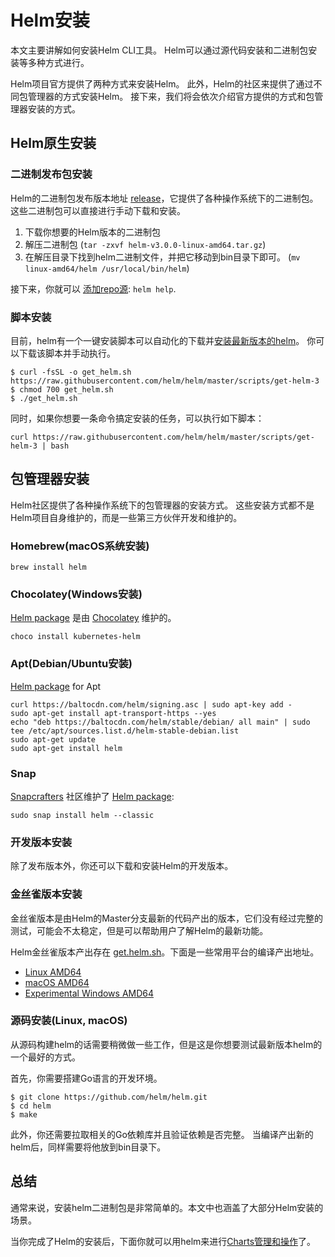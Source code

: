 # Helm安装

本文主要讲解如何安装Helm CLI工具。
Helm可以通过源代码安装和二进制包安装等多种方式进行。


Helm项目官方提供了两种方式来安装Helm。
此外，Helm的社区来提供了通过不同包管理器的方式安装Helm。
接下来，我们将会依次介绍官方提供的方式和包管理器安装的方式。


## Helm原生安装

### 二进制发布包安装

Helm的二进制包发布版本地址 [release](https://github.com/helm/helm/releases)，它提供了各种操作系统下的二进制包。
这些二进制包可以直接进行手动下载和安装。

1. 下载你想要的Helm版本的二进制包
2. 解压二进制包 (`tar -zxvf helm-v3.0.0-linux-amd64.tar.gz`)
3. 在解压目录下找到helm二进制文件，并把它移动到bin目录下即可。 (`mv linux-amd64/helm /usr/local/bin/helm`)

接下来，你就可以 [添加repo源](./quickstart): `helm help`.

### 脚本安装

目前，helm有一个一键安装脚本可以自动化的下载并[安装最新版本的helm](https://raw.githubusercontent.com/helm/helm/master/scripts/get-helm-3)。
你可以下载该脚本并手动执行。

```console
$ curl -fsSL -o get_helm.sh https://raw.githubusercontent.com/helm/helm/master/scripts/get-helm-3
$ chmod 700 get_helm.sh
$ ./get_helm.sh
```

同时，如果你想要一条命令搞定安装的任务，可以执行如下脚本：

`curl https://raw.githubusercontent.com/helm/helm/master/scripts/get-helm-3 | bash`

## 包管理器安装

Helm社区提供了各种操作系统下的包管理器的安装方式。
这些安装方式都不是Helm项目自身维护的，而是一些第三方伙伴开发和维护的。

### Homebrew(macOS系统安装)

```console
brew install helm
```

### Chocolatey(Windows安装)

[Helm package](https://chocolatey.org/packages/kubernetes-helm) 是由 [Chocolatey](https://chocolatey.org/) 维护的。

```console
choco install kubernetes-helm
```

### Apt(Debian/Ubuntu安装)

[Helm package](https://helm.baltorepo.com/stable/debian/) for Apt

```console
curl https://baltocdn.com/helm/signing.asc | sudo apt-key add -
sudo apt-get install apt-transport-https --yes
echo "deb https://baltocdn.com/helm/stable/debian/ all main" | sudo tee /etc/apt/sources.list.d/helm-stable-debian.list
sudo apt-get update
sudo apt-get install helm
```

### Snap

[Snapcrafters](https://github.com/snapcrafters) 社区维护了 [Helm package](https://snapcraft.io/helm):

```console
sudo snap install helm --classic
```

### 开发版本安装

除了发布版本外，你还可以下载和安装Helm的开发版本。

### 金丝雀版本安装

金丝雀版本是由Helm的Master分支最新的代码产出的版本，它们没有经过完整的测试，可能会不太稳定，但是可以帮助用户了解Helm的最新功能。

Helm金丝雀版本产出存在 [get.helm.sh](https://get.helm.sh)。下面是一些常用平台的编译产出地址。

- [Linux AMD64](https://get.helm.sh/helm-canary-linux-amd64.tar.gz)
- [macOS AMD64](https://get.helm.sh/helm-canary-darwin-amd64.tar.gz)
- [Experimental Windows AMD64](https://get.helm.sh/helm-canary-windows-amd64.zip)

### 源码安装(Linux, macOS)

从源码构建helm的话需要稍微做一些工作，但是这是你想要测试最新版本helm的一个最好的方式。

首先，你需要搭建Go语言的开发环境。

```console
$ git clone https://github.com/helm/helm.git
$ cd helm
$ make
```

此外，你还需要拉取相关的Go依赖库并且验证依赖是否完整。
当编译产出新的helm后，同样需要将他放到bin目录下。

## 总结

通常来说，安装helm二进制包是非常简单的。本文中也涵盖了大部分Helm安装的场景。

当你完成了Helm的安装后，下面你就可以用helm来进行[Charts管理和操作](./quickstart.md)了。
